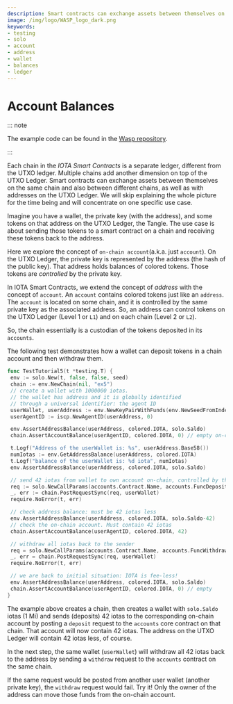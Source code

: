 ```yaml
---
description: Smart contracts can exchange assets between themselves on the same chain and also between different chains, as well as with addresses on the UTXO Ledger.
image: /img/logo/WASP_logo_dark.png
keywords:
- testing
- solo
- account
- address
- wallet
- balances
- ledger
---
```

# Account Balances

::: note

The example code can be found in the [Wasp repository](https://github.com/iotaledger/wasp/tree/develop/documentation/tutorial-examples).

:::

Each chain in the _IOTA Smart Contracts_ is a separate ledger, different from the UTXO ledger.
Multiple chains add another dimension on top of the UTXO Ledger. Smart contracts
can exchange assets between themselves on the same chain and also between different chains, as well as with
addresses on the UTXO Ledger. We will skip explaining the whole picture for the time
being and will concentrate on one specific use case.

Imagine you have a wallet, the private key (with the address), and some tokens on
that address on the UTXO Ledger, the Tangle. The use case is about sending those tokens to a smart contract on a chain
and receiving these tokens back to the address.

Here we explore the concept of `on-chain account`(a.k.a. just `account`). On the UTXO
Ledger, the private key is represented by the address (the hash of the public
key). That address holds balances of colored tokens. Those tokens are
_controlled_ by the private key.

In IOTA Smart Contracts, we extend the concept of _address_ with the concept of `account`. An
`account` contains colored tokens just like an `address`. The `account` is
located on some chain, and it is controlled by the same private key as the
associated address. So, an address can control tokens on the UTXO Ledger
(Level 1 or `L1`) and on each chain (Level 2 or `L2`).

So, the chain essentially is a custodian of the tokens deposited in its `accounts`.

The following test demonstrates how a wallet can deposit tokens in a chain
account and then withdraw them.

```go
func TestTutorial5(t *testing.T) {
 env := solo.New(t, false, false, seed)
 chain := env.NewChain(nil, "ex5")
 // create a wallet with 1000000 iotas.
 // the wallet has address and it is globally identified
 // through a universal identifier: the agent ID
 userWallet, userAddress := env.NewKeyPairWithFunds(env.NewSeedFromIndex(5))
 userAgentID := iscp.NewAgentID(userAddress, 0)

 env.AssertAddressBalance(userAddress, colored.IOTA, solo.Saldo)
 chain.AssertAccountBalance(userAgentID, colored.IOTA, 0) // empty on-chain

 t.Logf("Address of the userWallet is: %s", userAddress.Base58())
 numIotas := env.GetAddressBalance(userAddress, colored.IOTA)
 t.Logf("balance of the userWallet is: %d iota", numIotas)
 env.AssertAddressBalance(userAddress, colored.IOTA, solo.Saldo)

 // send 42 iotas from wallet to own account on-chain, controlled by the same wallet
 req := solo.NewCallParams(accounts.Contract.Name, accounts.FuncDeposit.Name).WithIotas(42)
 _, err := chain.PostRequestSync(req, userWallet)
 require.NoError(t, err)

 // check address balance: must be 42 iotas less
 env.AssertAddressBalance(userAddress, colored.IOTA, solo.Saldo-42)
 // check the on-chain account. Must contain 42 iotas
 chain.AssertAccountBalance(userAgentID, colored.IOTA, 42)

 // withdraw all iotas back to the sender
 req = solo.NewCallParams(accounts.Contract.Name, accounts.FuncWithdraw.Name).WithIotas(1)
 _, err = chain.PostRequestSync(req, userWallet)
 require.NoError(t, err)

 // we are back to initial situation: IOTA is fee-less!
 env.AssertAddressBalance(userAddress, colored.IOTA, solo.Saldo)
 chain.AssertAccountBalance(userAgentID, colored.IOTA, 0) // empty
}
```

The example above creates a chain, then creates a wallet with `solo.Saldo` iotas (1 Mi) and
sends (deposits) 42 iotas to the corresponding on-chain account by posting
a `deposit` request to the `accounts` core contract on that chain. That account
will now contain 42 iotas. The address on the UTXO Ledger will contain 42 iotas
less, of course.

In the next step, the same wallet (`userWallet`) will withdraw all 42 iotas back
to the address by sending a `withdraw` request to the `accounts` contract on
the same chain.

If the same request would be posted from another user wallet (another private
key), the `withdraw` request would fail. Try it! Only the owner of the address
can move those funds from the on-chain account.
